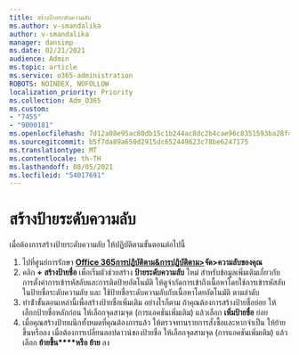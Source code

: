```yaml
---
title: สร้างป้ายระดับความลับ
ms.author: v-smandalika
author: v-smandalika
manager: dansimp
ms.date: 02/21/2021
audience: Admin
ms.topic: article
ms.service: o365-administration
ROBOTS: NOINDEX, NOFOLLOW
localization_priority: Priority
ms.collection: Adm_O365
ms.custom:
- "7455"
- "9000181"
ms.openlocfilehash: 7d12a08e95ac80db15c1b244ac8dc2b4cae96c8351593ba28f4f4a9790dada4f
ms.sourcegitcommit: b5f7da89a650d2915dc652449623c78be6247175
ms.translationtype: MT
ms.contentlocale: th-TH
ms.lasthandoff: 08/05/2021
ms.locfileid: "54017691"
---
```

# <a name="create-a-sensitivity-label"></a>สร้างป้ายระดับความลับ

เมื่อต้องการสร้างป้ายระดับความลับ ให้ปฏิบัติตามขั้นตอนต่อไปนี้

1. ไปที่ศูนย์การรักษา **[Office 365การปฏิบัติตาม&การปฏิบัติตาม>](https://sip.protection.office.com/)จัด>ความลับของคุณ**
2. คลิก **+ สร้างป้ายชื่อ** เพื่อเริ่มตัวช่วยสร้าง **ป้ายระดับความลับ** ใหม่ สําหรับข้อมูลเพิ่มเติมเกี่ยวกับการตั้งค่าการเข้ารหัสลับและการติดป้ายอัตโนมัติ ให้ดู[](/microsoft-365/compliance/encryption-sensitivity-labels)จํากัดการเข้าถึงเนื้อหาโดยใช้การเข้ารหัสลับในป้ายชื่อระดับความลับ และ ใช้[](/microsoft-365/compliance/apply-sensitivity-label-automatically)ป้ายชื่อระดับความลับกับเนื้อหาโดยอัตโนมัติ ตามลําดับ
3. ทําซ้ําขั้นตอนเหล่านี้เพื่อสร้างป้ายชื่อเพิ่มเติม อย่างไรก็ตาม ถ้าคุณต้องการสร้างป้ายชื่อย่อย ให้เลือกป้ายชื่อหลักก่อน ให้เลือกจุดสามจุด (การแอคชันเพิ่มเติม) แล้วเลือก **เพิ่มป้ายชื่อ** ย่อย
4. เมื่อคุณสร้างป้ายผนึกทั้งหมดที่คุณต้องการแล้ว ให้ตรวจทานรายการสั่งซื้อและหากจําเป็น ให้ย้ายขึ้นหรือลง เมื่อต้องการเปลี่ยนลอปดาวน์ของป้ายชื่อ ให้เลือกจุดสามจุด (การแอคชันเพิ่มเติม) แล้วเลือก **ย้ายขึ้น****หรือ ย้าย** ลง 
